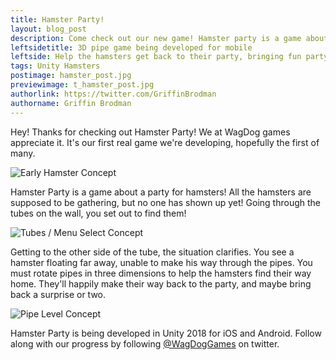 ```yaml
---
title: Hamster Party!
layout: blog_post
description: Come check out our new game! Hamster party is a game about helping hamsters get back to their party, bringing fun party surprises with them!
leftsidetitle: 3D pipe game being developed for mobile
leftside: Help the hamsters get back to their party, bringing fun party surprises with them!
tags: Unity Hamsters
postimage: hamster_post.jpg
previewimage: t_hamster_post.jpg
authorlink: https://twitter.com/GriffinBrodman
authorname: Griffin Brodman
---
```


Hey! Thanks for checking out Hamster Party! We at WagDog games appreciate it. It's our first real game we're developing, hopefully the first of many.

![Early Hamster Concept](http://WagDogGames.com/img/2018posts/HamsterParty/concept_hamster.jpg)


Hamster Party is a game about a party for hamsters! All the hamsters are supposed to be gathering, but no one has shown up yet! Going through the tubes on the wall, you set out to find them!

![Tubes / Menu Select Concept](http://WagDogGames.com/img/2018posts/HamsterParty/concept_tubes.jpg)

Getting to the other side of the tube, the situation clarifies. You see a hamster floating far away, unable to make his way through the pipes. You must rotate pipes in three dimensions to help the hamsters find their way home. They'll happily make their way back to the party, and maybe bring back a surprise or two.

![Pipe Level Concept](http://WagDogGames.com/img/2018posts/HamsterParty/concept_pipes.jpg)

Hamster Party is being developed in Unity 2018 for iOS and Android. Follow along with our progress by following [@WagDogGames](https://twitter.com/WagDogGames) on twitter.